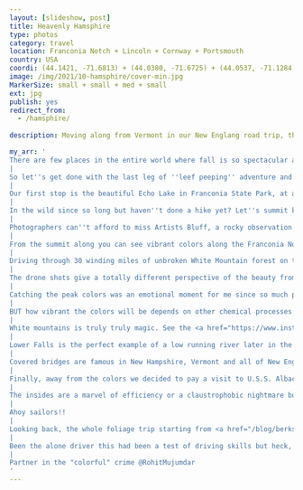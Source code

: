 ```yaml
---
layout: [slideshow, post]
title: Heavenly Hamsphire
type: photos
category: travel
location: Franconia Notch + Lincoln + Cornway + Portsmouth
country: USA
coordi: (44.1421, -71.6813) + (44.0380, -71.6725) + (44.0537, -71.1284) + (43.0718, -70.7626)
image: /img/2021/10-hamsphire/cover-min.jpg
MarkerSize: small + small + med + small
ext: jpg
publish: yes
redirect_from:
  - /hamsphire/ 
    
description: Moving along from Vermont in our New Englang road trip, the next state to conquer is New Hamsphire which is home to the White Mountains which we heard have HIT PEAK COLORS! Fall in New Hampshire is a foliage lover’s dream come true

my_arr: '
There are few places in the entire world where fall is so spectacular and each year, New Hampshire draws millions of visitors to see the color show. This out during the unique weeks of weather here, when the variety of trees undergo colorful transformation in the rugged terrain.
|
So let''s get done with the last leg of ''leef peeping'' adventure and complete the road trip!
|
Our first stop is the beautiful Echo Lake in Franconia State Park, at an elevation of 1,931 feet, offers views of Mt. Lafayette and Cannon Mountain.
|
In the wild since so long but haven''t done a hike yet? Let''s summit bald mountain and reach Artists Bluff!
|
Photographers can''t afford to miss Artists Bluff, a rocky observation platform providing stunning views over Echo Lake and beautiful autumnal foliage. One of the best places to see the foliage from top (if you don''t have a drone :P)
|
From the summit along you can see vibrant colors along the Franconia Notch which is a spectacular mountain pass!!
|
Driving through 30 winding miles of unbroken White Mountain forest on the Kancamagus Highway (aka “The Kanc”) in Fall is major bucket list item.
|
The drone shots give a totally different perspective of the beauty from the top with endless rolling hills illuminating with radiant reds, burnt oranges, golden yellows and emerald greens
|
Catching the peak colors was an emotional moment for me since so much planing and luck had to play it''s part. The autumn colors are formed as the days grow shorter and the nights become cooler, the chlorophyll break down as the trees stop producing the food. 
|
BUT how vibrant the colors will be depends on other chemical processes. For example, the brilliant red of the maples depends on how much sugar is produced in the leaves and trapped in the chill of an autumn night. The more sugar that accumulates, the brighter red the leaves turn. And how vivid the colors will be depends on the warm sun and rain. And we''re so so lucky to see them at their top glory despite all these possibilities!
|
White mountains is truly truly magic. See the <a href="https://www.instagram.com/p/CW5ATyxFOwE/" target="_blank">drone compilation here</a>
|
Lower Falls is the perfect example of a low running river later in the season, but it is still incredibly pretty with bright contrasting colors in the surrounding trees.
|
Covered bridges are famous in New Hampshire, Vermont and all of New England for that matter so how can we miss the Albany Covered bridge here?
|
Finally, away from the colors we decided to pay a visit to U.S.S. Albacore which was once the future of underwater combat, but now this old sub is open for visitors to muck around in. 
|
The insides are a marvel of efficiency or a claustrophobic nightmare but whatever you say, 55 men somehow lived in it for months.
|
Ahoy sailors!!
|
Looking back, the whole foliage trip starting from <a href="/blog/berkshires" target="_blank">Berkshires</a> to <a href="/blog/vermont" target="_blank">Vermont</a> and then here in New Hamsphire was a dream come true to me and these unparalleled vibrant bright colors will be missed! I can''t stop but feel so lucky to see nature flaunting colors at it best!
|
Been the alone driver this had been a test of driving skills but heck, I''ll do it every month if given a chance. For now, let''s go to <a href="/blog/boston" target="_blank">Boston</a> and culminate the adventure we''re on!
|
Partner in the "colorful" crime @RohitMujumdar
'
---
```

<!-- http://compressjpeg.com -->
<!-- http://compressimage.toolur.com/ 1024, 400-->
<!-- https://ezgif.com/optimize/ remove second and then lossy 50. Best is transparency. Fuzzy 6-->
<!-- https://support.google.com/blogger/thread/1950766?hl=en -->
<!-- bundle exec jekyll serve -->
